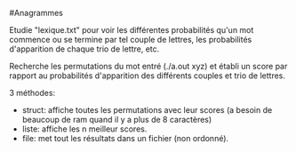 #Anagrammes

Etudie "lexique.txt" pour voir les différentes probabilités qu'un mot commence ou se termine par tel couple de lettres, les probabilités d'apparition de chaque trio de lettre, etc.  

Recherche les permutations du mot entré (./a.out xyz) et établi un score par rapport au probabilités d'apparition des différents couples et trio de lettres.  

3 méthodes:  
 - struct: affiche toutes les permutations avec leur scores (a besoin de beaucoup de ram quand il y a plus de 8 caractères)  
 - liste: affiche les n meilleur scores.  
 - file: met tout les résultats dans un fichier (non ordonné).  
